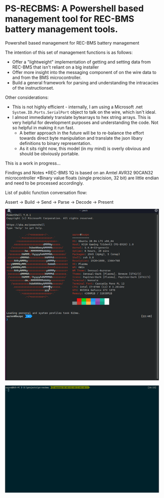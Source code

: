 # PS-RECBMS: A Powershell based management tool for REC-BMS battery management tools.
Powershell based management for REC-BMS battery management

The intention of this set of management functions is as follows:

* Offer a "lightweight" implementation of getting and setting data from REC-BMS that isn't reliant on a big installer
* Offer more insight into the messaging component of on the wire data to and from the BMS microcontroller.
* Build a general framework for parsing and understanding the intracacies of the instructionset.

Other considerations:
* This is not highly efficient - internally, I am using a Microsoft .net ```System.IO.Ports.SerialPort``` object to talk on the wire, which isn't ideal.
* I almost immediately translate bytearrays to hex string arrays. This is very helpful for development purposes and understanding the code. Not so helpful in making it run fast.
  * A better approach in the future will be to re-balance the effort towards direct byte manipulation and translate the json libary definitions to binary representation.
  * As it sits right now, this model (in my mind) is overly obvious and should be obviously portable.

This is a work in progress...


Findings and Notes
*REC-BMS 1Q is based on an Amtel AVR32 90CAN32 microcontroller
*Binary value floats (single precision, 32 bit) are little endian and need to be processed accordingly.


List of public function conversation flow:


Assert -> Build -> Send -> Parse -> Decode -> Present




![progress so far](https://raw.githubusercontent.com/aaronsb/REC-BMSManager/master/images/recbms.gif)

![progress so far](https://raw.githubusercontent.com/aaronsb/REC-BMSManager/master/images/recbms2.gif)
